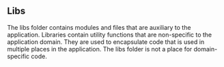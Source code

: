 ## Libs

The libs folder contains modules and files that are auxiliary to the application. Libraries contain utility functions that are non-specific to the application domain. They are used to encapsulate code that is used in multiple places in the application. The libs folder is not a place for domain-specific code.